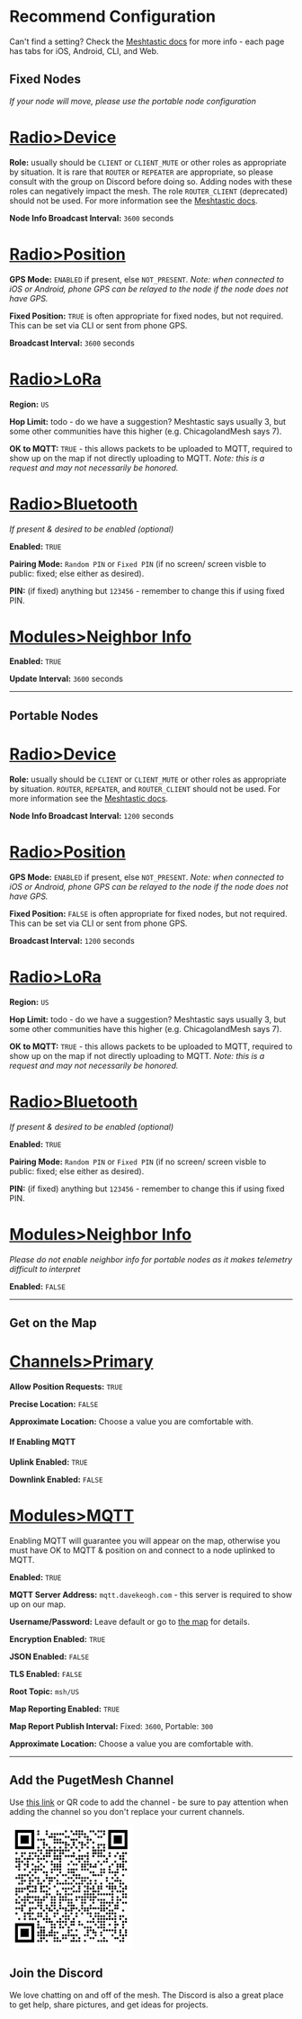 # Recommend Configuration
Can't find a setting?  Check the [Meshtastic docs](https://meshtastic.org/docs/configuration/) for more info - each page has tabs for iOS, Android, CLI, and Web.

## Fixed Nodes
_If your node will move, please use the portable node configuration_
# [Radio>Device](#tab/device)
__Role:__ usually should be `CLIENT` or `CLIENT_MUTE` or other roles as appropriate by situation. It is rare that `ROUTER` or `REPEATER` are appropriate, so please consult with the group on Discord before doing so.  Adding nodes with these roles can negatively impact the mesh.  The role `ROUTER_CLIENT` (deprecated) should not be used.  For more information see the [Meshtastic docs](https://meshtastic.org/docs/configuration/radio/device/#roles).

__Node Info Broadcast Interval:__ `3600` seconds

# [Radio>Position](#tab/position)
__GPS Mode:__ `ENABLED` if present, else `NOT_PRESENT`.  _Note: when connected to iOS or Android, phone GPS can be relayed to the node if the node does not have GPS._

__Fixed Position:__ `TRUE` is often appropriate for fixed nodes, but not required.  This can be set via CLI or sent from phone GPS.

__Broadcast Interval:__ `3600` seconds

# [Radio>LoRa](#tab/lora)
__Region:__ `US`

__Hop Limit:__ todo - do we have a suggestion?  Meshtastic says usually 3, but some other communities have this higher (e.g. ChicagolandMesh says 7).

__OK to MQTT:__ `TRUE` - this allows packets to be uploaded to MQTT, required to show up on the map if not directly uploading to MQTT.  _Note: this is a request and may not necessarily be honored._

# [Radio>Bluetooth](#tab/bluetooth)
_If present & desired to be enabled (optional)_

__Enabled:__ `TRUE`

__Pairing Mode:__ `Random PIN` or `Fixed PIN` (if no screen/ screen visble to public: fixed; else either as desired).

__PIN:__ (if fixed) anything but `123456` - remember to change this if using fixed PIN.

# [Modules>Neighbor Info](#tab/neighbor)
__Enabled:__ `TRUE`

__Update Interval:__ `3600` seconds

---

## Portable Nodes

# [Radio>Device](#tab/device)
__Role:__ usually should be `CLIENT` or `CLIENT_MUTE` or other roles as appropriate by situation.  `ROUTER`, `REPEATER`, and `ROUTER_CLIENT` should not be used. For more information see the [Meshtastic docs](https://meshtastic.org/docs/configuration/radio/device/#roles).

__Node Info Broadcast Interval:__ `1200` seconds

# [Radio>Position](#tab/position)
__GPS Mode:__ `ENABLED` if present, else `NOT_PRESENT`.  _Note: when connected to iOS or Android, phone GPS can be relayed to the node if the node does not have GPS._

__Fixed Position:__ `FALSE` is often appropriate for fixed nodes, but not required.  This can be set via CLI or sent from phone GPS.

__Broadcast Interval:__ `1200` seconds

# [Radio>LoRa](#tab/lora)
__Region:__ `US`

__Hop Limit:__ todo - do we have a suggestion?  Meshtastic says usually 3, but some other communities have this higher (e.g. ChicagolandMesh says 7).

__OK to MQTT:__ `TRUE` - this allows packets to be uploaded to MQTT, required to show up on the map if not directly uploading to MQTT.  _Note: this is a request and may not necessarily be honored._

# [Radio>Bluetooth](#tab/bluetooth)
_If present & desired to be enabled (optional)_

__Enabled:__ `TRUE`

__Pairing Mode:__ `Random PIN` or `Fixed PIN` (if no screen/ screen visble to public: fixed; else either as desired).

__PIN:__ (if fixed) anything but `123456` - remember to change this if using fixed PIN.

# [Modules>Neighbor Info](#tab/neighbor)
_Please do not enable neighbor info for portable nodes as it makes telemetry difficult to interpret_

__Enabled:__ `FALSE`

---

## Get on the Map
# [Channels>Primary](#tab/primary)
__Allow Position Requests:__ `TRUE`

__Precise Location:__ `FALSE`

__Approximate Location:__ Choose a value you are comfortable with.

#### If Enabling MQTT

__Uplink Enabled:__ `TRUE`

__Downlink Enabled:__ `FALSE`

# [Modules>MQTT](#tab/mqtt)
Enabling MQTT will guarantee you will appear on the map, otherwise you must have OK to MQTT & position on and connect to a node uplinked to MQTT.

__Enabled:__ `TRUE`

__MQTT Server Address:__ `mqtt.davekeogh.com` - this server is required to show up on our map.

__Username/Password:__ Leave default or go to [the map](https://mqtt.davekeogh.com/) for details.

__Encryption Enabled:__ `TRUE`

__JSON Enabled:__ `FALSE`

__TLS Enabled:__ `FALSE`

__Root Topic:__ `msh/US`

__Map Reporting Enabled:__ `TRUE`

__Map Report Publish Interval:__ Fixed: `3600`, Portable: `300`

__Approximate Location:__ Choose a value you are comfortable with.

---

## Add the PugetMesh Channel
Use [this link]() or QR code to add the channel - be sure to pay attention when adding the channel so you don't replace your current channels.

![PS-Mesh! QR Code](/images/ps-mesh-qr.png)

## Join the Discord
We love chatting on and off of the mesh.  The Discord is also a great place to get help, share pictures, and get ideas for projects.